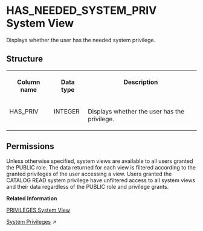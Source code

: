 <!-- loio8594c03c9fd0446da0229427e6c4e970 -->

# HAS\_NEEDED\_SYSTEM\_PRIV System View

Displays whether the user has the needed system privilege.



<a name="loio8594c03c9fd0446da0229427e6c4e970__section_jkx_1pw_shb"/>

## Structure


<table>
<tr>
<th valign="top">

Column name

</th>
<th valign="top">

Data type

</th>
<th valign="top">

Description

</th>
</tr>
<tr>
<td valign="top">

HAS\_PRIV

</td>
<td valign="top">

INTEGER

</td>
<td valign="top">

Displays whether the user has the privilege.

</td>
</tr>
</table>



<a name="loio8594c03c9fd0446da0229427e6c4e970__section_ac4_trb_dzb"/>

## Permissions

Unless otherwise specified, system views are available to all users granted the PUBLIC role. The data returned for each view is filtered according to the granted privileges of the user accessing a view. Users granted the CATALOG READ system privilege have unfiltered access to all system views and their data regardless of the PUBLIC role and privilege grants.

**Related Information**  


[PRIVILEGES System View](privileges-system-view-20cc29b.md "Provides information about available privileges.")

[System Privileges](https://help.sap.com/viewer/a1317de16a1e41a6b0ff81849d80713c/2023_4_QRC/en-US/cadbcfc38b084808b80b3551b1cd756e.html "System privileges control general system activities.") :arrow_upper_right:

